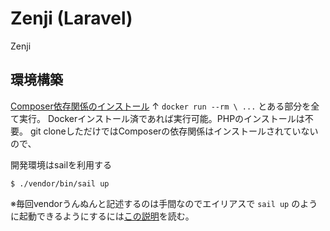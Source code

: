 # Zenji (Laravel)

Zenji

## 環境構築

[Composer依存関係のインストール](https://readouble.com/laravel/11.x/ja/sail.html#installing-composer-dependencies-for-existing-projects)
↑ `docker run --rm \ ...` とある部分を全て実行。
Dockerインストール済であれば実行可能。PHPのインストールは不要。
git cloneしただけではComposerの依存関係はインストールされていないので、

開発環境はsailを利用する
```
$ ./vendor/bin/sail up
```

※毎回vendorうんぬんと記述するのは手間なのでエイリアスで `sail up` のように起動できるようにするには[この説明](https://readouble.com/laravel/11.x/ja/sail.html#configuring-a-shell-alias)を読む。
